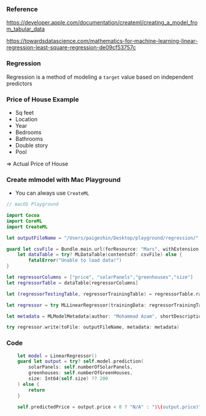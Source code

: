 ### Reference

https://developer.apple.com/documentation/createml/creating_a_model_from_tabular_data

https://towardsdatascience.com/mathematics-for-machine-learning-linear-regression-least-square-regression-de09cf53757c

### Regression

Regression is a method of modeling a `target` value based on independent predictors

### Price of House Example

- Sq feet
- Location
- Year
- Bedrooms
- Bathrooms
- Double story
- Pool

=> Actual Price of House

### Create mlmodel with Mac Playground

- You can always use `CreateML`

```swift
// macOS Playground

import Cocoa
import CoreML
import CreateML

let outputFileName = "/Users/paigeshin/Desktop/playground/regression/"

guard let csvFile = Bundle.main.url(forResource: "Mars", withExtension: "csv"),
    let dataTable = try? MLDataTable(contentsOf: csvFile) else {
        fatalError("Unable to load data!")
}

let regressorColumns = ["price", "solarPanels","greenhouses","size"]
let regressorTable = dataTable[regressorColumns]

let (regressorTestingTable, regressorTrainingTable) = regressorTable.randomSplit(by: 0.2)

let regressor = try MLLinearRegressor(trainingData: regressorTrainingTable, targetColumn: "price")

let metadata = MLModelMetadata(author: "Mohammad Azam", shortDescription: "Prediction of Martian Houses", version: "1.0")

try regressor.write(toFile: outputFileName, metadata: metadata)

```

### Code

```swift
    let model = LinearRegressor()
    guard let output = try? self.model.prediction(
        solarPanels: self.numberOfSolarPanels,
        greenhouses: self.numberOfGreenHouses,
        size: Int64(self.size) ?? 200
    ) else {
        return
    }

    self.predictedPrice = output.price < 0 ? "N/A" : "$\(output.price)"
```
